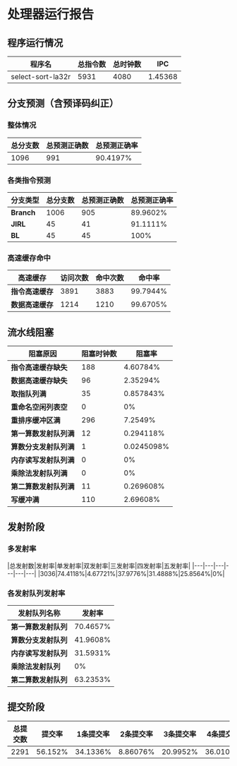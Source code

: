 # 处理器运行报告
## 程序运行情况
|程序名|总指令数|总时钟数|IPC|
|---|---|---|---|
|select-sort-la32r|5931|4080|1.45368|

## 分支预测（含预译码纠正）
### 整体情况
|总分支数|总预测正确数|总预测正确率|
|---|---|---|
|1096|991|90.4197%|

### 各类指令预测
|分支类型|总分支数|总预测正确数|总预测正确率|
|---|---|---|---|
|**Branch**| 1006 | 905 | 89.9602%|
|**JIRL**| 45 | 41 | 91.1111%|
|**BL**| 45 | 45 | 100%|

### 高速缓存命中
|高速缓存|访问次数|命中次数|命中率|
|---|---|---|---|
|**指令高速缓存**| 3891 | 3883 | 99.7944%|
|**数据高速缓存**| 1214 | 1210 | 99.6705%|
## 流水线阻塞
|阻塞原因|阻塞时钟数|阻塞率|
|---|---|---|
|**指令高速缓存缺失**| 188 | 4.60784%|
|**数据高速缓存缺失**| 96 | 2.35294%|
|**取指队列满**| 35 | 0.857843%|
|**重命名空闲列表空**|0 | 0%|
|**重排序缓冲区满**|296 | 7.2549%|
|**第一算数发射队列满**|12 | 0.294118%|
|**算数分支发射队列满**|1 | 0.0245098%|
|**内存读写发射队列满**|0 | 0%|
|**乘除法发射队列满**|0 | 0%|
|**第二算数发射队列满**|11 | 0.269608%|
|**写缓冲满**|110 | 2.69608%|

## 发射阶段
### 多发射率
|总发射数|发射率|单发射率|双发射率|三发射率|四发射率|五发射率|
|---|---|---|---|---|---|
|3036|74.4118%|4.67721%|37.9776%|31.4888%|25.8564%|0%|

### 各发射队列发射率
|发射队列名称|发射率|
|---|---|
|**第一算数发射队列**|70.4657%|
|**算数分支发射队列**|41.9608%|
|**内存读写发射队列**|31.5931%|
|**乘除法发射队列**|0%|
|**第二算数发射队列**|63.2353%|

## 提交阶段
|总提交数|提交率|1条提交率|2条提交率|3条提交率|4条提交率|
|---|---|---|---|---|---|
|2291|56.152%|34.1336%|8.86076%|20.9952%|36.0105%|
